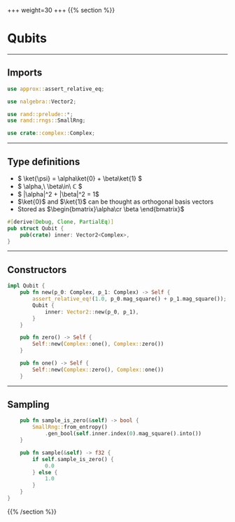 +++
weight=30
+++
{{% section %}}
# Qubits
---
## Imports
```rust
use approx::assert_relative_eq;

use nalgebra::Vector2;

use rand::prelude::*;
use rand::rngs::SmallRng;

use crate::complex::Complex;
```
---
## Type definitions
- $ \ket{\psi} = \alpha\ket{0} + \beta\ket{1} $
- $ \alpha,\ \beta\in\  ℂ $
- $ |\alpha|^2 + |\beta|^2 = 1$
- $\ket{0}$ and $\ket{1}$ can be thought as orthogonal basis vectors
- Stored as $\begin{bmatrix}\alpha\cr \beta \end{bmatrix}$
```rust
#[derive(Debug, Clone, PartialEq)]
pub struct Qubit {
    pub(crate) inner: Vector2<Complex>,
}
```
---
## Constructors
```rust
impl Qubit {
    pub fn new(p_0: Complex, p_1: Complex) -> Self {
        assert_relative_eq!(1.0, p_0.mag_square() + p_1.mag_square());
        Qubit {
            inner: Vector2::new(p_0, p_1),
        }
    }

    pub fn zero() -> Self {
        Self::new(Complex::one(), Complex::zero())
    }

    pub fn one() -> Self {
        Self::new(Complex::zero(), Complex::one())
    }
```
---
## Sampling
```rust
    pub fn sample_is_zero(&self) -> bool {
        SmallRng::from_entropy()
            .gen_bool(self.inner.index(0).mag_square().into())
    }

    pub fn sample(&self) -> f32 {
        if self.sample_is_zero() {
            0.0
        } else {
            1.0
        }
    }
}
```
{{% /section %}}